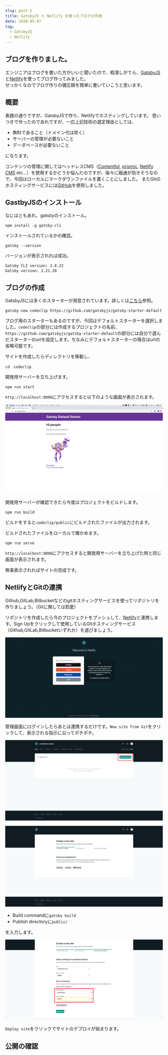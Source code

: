 ```yaml
---
slug: post-1
title: GatsbyJS と Netlify を使ったブログの作成
date: 2020-05-07
tag:
  - GatsbyJS
  - Netlify
---
```


## ブログを作りました。
エンジニアはブログを書いた方がいいと聞いたので、暇潰しがてら、[GatsbyJS](https://www.gatsbyjs.org/)と[Netlify](https://www.netlify.com/)を使ってブログ作ってみました。  
せっかくなのでブログ作りの備忘録を簡単に書いていこうと思います。

## 概要
表題の通りですが、GatsbyJSで作り、Netlifyでホスティングしています。
思いつきで作ったのであれですが、一応上記技術の選定理由としては、

- 無料であること（ドメイン代は除く）
- サーバーの管理が必要ないこと
- デーダベースが必要ないこと

になります。

コンテンツの管理に関してはヘッドレスCMS（[Contentful](https://www.contentful.com/), [prismic](https://prismic.io/), [Netlify CMS](https://www.netlifycms.org/) etc...）を使用するかどうか悩んだのですが、後々に融通が効きそうなので、今回はローカルにマークダウンファイルを置くことにしました。
またGitのホスティングサービスには[GitHub](https://github.co.jp/)を使用しました。

## GastbyJSのインストール
なにはともあれ、gatsbyのインストール。

```bash:title=shell
npm install -g gatsby-cli
```

インストールされているかの確認。

```bash:title=shell
gatsby --version
```

バージョンが表示されれば成功。

```bash:title=shell
Gatsby CLI version: 2.8.22
Gatsby version: 2.21.20
```

## ブログの作成
GatsbyJSには多くのスターターが用意されています。詳しくは[こちら](https://www.gatsbyjs.org/starters/?v=2)参照。

```bash:title=shell
gatsby new codeclip https://github.com/gatsbyjs/gatsby-starter-default
```

ブログ用のスターターもあるのですが、今回はデフォルトスターターを選択しました。`codeclip`の部分には作成するプロジェクトの名前、`https://github.com/gatsbyjs/gatsby-starter-default`の部分には自分で選んだスターターのurlを設定します。ちなみにデフォルトスターターの場合はurlの省略可能です。

サイトを作成したらディレクトリを移動し、
```bash:title=shell
cd　codeclip
```

開発用サーバーを立ち上げます。
```bash:title=shell
npm run start
```

`http://localhost:8000`にアクセスすると以下のような画面が表示されます。

![開発サーバー](./image-1.png)

開発用サーバーが確認できたら今度はプロジェクトをビルドします。
```bash:title=shell
npm run build
```

ビルドをすると`codeclip/public`にビルドされたファイルが出力されます。

ビルドされたファイルをローカルで確かめます。
```bash:title=shell
npm run serve
```

`http://localhost:9000`にアクセスすると開発用サーバーを立ち上げた時と同じ画面が表示されます。

無事表示されればサイトの完成です。

## NetlifyとGitの連携
Github,GitLab,Bitbucketなどのgitホスティングサービスを使ってリポジトリを作りましょう。（Gitに関しては割愛）

リポジトリを作成したら今のプロジェクトをプッシュして、[Netlify](https://www.netlify.com/)と連携します。Sign Upをクリックして使用しているGitホスティングサービス（Github,GitLab,Bitbucketいずれか）を選びましょう。

![登録画面](./image-2.jpg)

管理画面にログインしたらあとは連携するだけです。`New site from Git`をクリックして、表示される指示に沿ってポチポチ。

![登録画面](./image-3.png)

![登録画面](./image-4.png)

- Build commandに`gatsby build`
- Publish directoryに`public/`

を入力します。

![登録画面](./image-5.png)

`Deploy site`をクリックでサイトのデプロイが始まります。

## 公開の確認